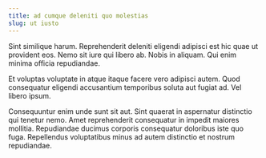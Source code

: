 ```yaml
---
title: ad cumque deleniti quo molestias
slug: ut iusto
---
```


Sint similique harum. Reprehenderit deleniti eligendi adipisci est hic quae ut provident eos. Nemo sit iure qui libero ab. Nobis in aliquam. Qui enim minima officia repudiandae.

Et voluptas voluptate in atque itaque facere vero adipisci autem. Quod consequatur eligendi accusantium temporibus soluta aut fugiat ad. Vel libero ipsum.

Consequuntur enim unde sunt sit aut. Sint quaerat in aspernatur distinctio qui tenetur nemo. Amet reprehenderit consequatur in impedit maiores mollitia. Repudiandae ducimus corporis consequatur doloribus iste quo fuga. Repellendus voluptatibus minus ad autem distinctio et nostrum repudiandae.
